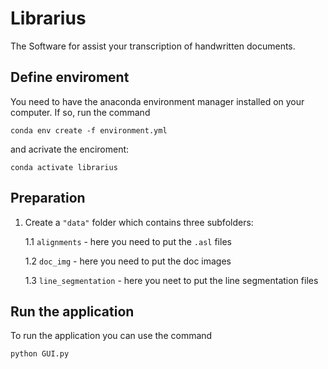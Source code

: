 Librarius
===
The Software for assist your transcription of handwritten documents.


## Define enviroment
You need to have the anaconda environment manager installed on your computer.
If so, run the command
```console
conda env create -f environment.yml
```
and acrivate the enciroment: 
```console
conda activate librarius
```


## Preparation
1. Create a ```"data"``` folder which contains three subfolders:
   
   1.1 `alignments` - here you need to put the `.asl` files
   
   1.2 `doc_img` - here you need to put the doc images
   
   1.3 `line_segmentation` - here you neet to put the line segmentation files


## Run the application
To run the application you can use the command
```console
python GUI.py
```
